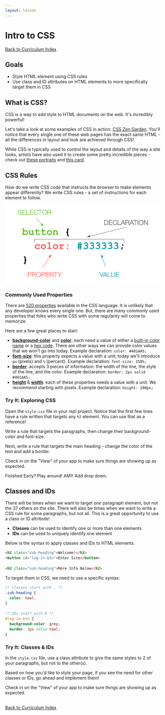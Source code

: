 ```yaml
---
layout: lesson
---
```


# Intro to CSS

<a href="../">Back to Curriculum Index</a>

## Goals

- Style HTML element using CSS rules
- Use class and ID attributes on HTML elements to more specifically target them in CSS

## What is CSS?

CSS is a way to add style to HTML documents on the web. It's incredibly powerful!

Let's take a look at some examples of CSS in action: [CSS Zen Garden](http://www.csszengarden.com/). You'll notice that every single one of these web pages has the exact same HTML - all the differences in layout and look are achieved through CSS!

While CSS is typically used to control the layout and details of the way a site looks, artists have also used it to create some pretty incredible pieces - check out [these portraits](https://twistedsifter.com/2019/11/painting-with-css-and-html-by-diana-smith/) and [this card](https://codepen.io/ivorjetski/full/ExaKmjw).

## CSS Rules

How do we write CSS code that instructs the browser to make elements appear differently? We write CSS rules - a set of instructions for each element to follow.

<img src="./assets/css-syntax-breakdown.png" alt="A CSS rule for a button with a color of #333333 and font-size of 32px. The button is labeled selector, color: #333333 is labeled declaration, font-size: is labeled property and 32px is labeled value." />

### Commonly Used Properties

There are [520 properties](https://css-tricks.com/how-many-css-properties-are-there/) available in the CSS language. It is unlikely that any developer knows every single one. But, there are many commonly used properties that folks who write CSS with some regularity will come to memorize.

Here are a few great places to start:
- [**background-color**](https://developer.mozilla.org/en-US/docs/Web/CSS/background-color) and [**color**](https://developer.mozilla.org/en-US/docs/Web/CSS/color): each need a value of either a [built-in color name](https://htmlcolorcodes.com/color-names/) or a [hex code](https://htmlcolorcodes.com/). There are other ways we can provide color values that we won't go into today. Example declaration: `color: #401AA5;`
- [**font-size**](https://developer.mozilla.org/en-US/docs/Web/CSS/font-size): this property expects a value with a unit; today we'll introduce `px` (pixels) and `%` (percent). Example declaration: `font-size: 150%;`
- [**border**](https://developer.mozilla.org/en-US/docs/Web/CSS/border): accepts 3 pieces of information: the width of the line, the style of the line, and the color. Example declaration: `border: 2px solid #401AA5;`
- [**height**](https://developer.mozilla.org/en-US/docs/Web/CSS/height) & [**width**](https://developer.mozilla.org/en-US/docs/Web/CSS/width): each of these properties needs a value with a unit. We recommend starting with pixels. Example declaration: `height: 200px;`

<div class="try-it-new">
  <h3>Try It: Exploring CSS</h3>
  <p>Open the <code>style.css</code> file in your repl project. Notice that the first few lines have a rule written that targets any <code class="try-it-code">h2</code> element. You can use that as a reference!</p>
  <p>Write a rule that targets the paragraphs, then change their background-color and font-size.</p>
  <p>Next, write a rule that targets the main heading - change the color of the text and add a border.</p>
  <p>Check in on the "View" of your app to make sure things are showing up as expected.</p>
  <p>Finished Early? Play around! AMY Add drop down.</p>
</div>

## Classes and IDs

There will be times when we want to target _one_ paragraph element, but not the 37 others on the site. There will also be times when we want to write a CSS rule for some paragraphs, but not all. This is a great opportunity to use a class or ID attribute!
- **Classes** can be used to identify one or more than one elements
- **IDs** can be used to uniquely identify one element

Below is the syntax to apply classes and IDs to HTML elements:
```html
<h2 class="sub-heading">Welcome!</h2>
<button id="log-in-btn">Enter Site</button>

<h2 class="sub-heading">More Info Below</h2>
```

To target them in CSS, we need to use a specific syntax:

```css
/* classes start with . */
.sub-heading {
  color: teal;
}

/* IDs start with # */
#log-in-btn {
  background-color: grey;
  border: 3px solid teal;
}
```

<div class="try-it-new">
  <h3>Try It: Classes & IDs</h3>
  <p>In the <code>style.css</code> file, use a class attribute to give the same styles to 2 of your paragraphs, but not to the other(s).</p>
  <p>Based on how you'd like to style your page, if you see the need for other classes or IDs, go ahead and implement them!</p>
  <p>Check in on the "View" of your app to make sure things are showing up as expected.</p>
</div>

<br>
<a href="../">Back to Curriculum Index</a>
